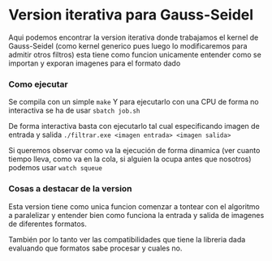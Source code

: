 
# Version iterativa para Gauss-Seidel

Aqui podemos encontrar la version iterativa donde trabajamos el kernel de Gauss-Seidel 
(como kernel generico pues luego lo modificaremos para admitir otros filtros) esta tiene
como funcion unicamente entender como se importan y exporan imagenes para el formato dado 

### Como ejecutar

Se compila con un simple 
```make```
Y para ejecutarlo con una CPU de forma no interactiva se ha de usar
```sbatch job.sh```

De forma interactiva basta con ejecutarlo tal cual especificando imagen de entrada y salida
```./filtrar.exe <imagen entrada> <imagen salida>```

Si queremos observar como va la ejecución de forma dinamica (ver cuanto tiempo lleva, como 
va en la cola, si alguien la ocupa antes que nosotros) podemos usar
```watch squeue```

### Cosas a destacar de la version

Esta version tiene como unica funcion comenzar a tontear con el algoritmo a paralelizar y 
entender bien como funciona la entrada y salida de imagenes de diferentes formatos.

También por lo tanto ver las compatibilidades que tiene la libreria dada evaluando que
formatos sabe procesar y cuales no.
